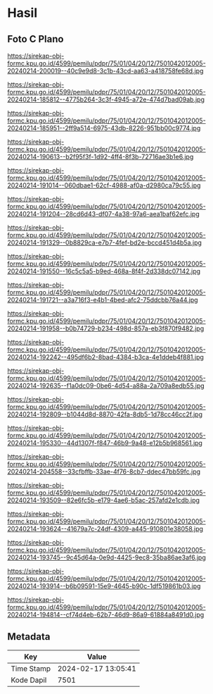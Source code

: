 # Hasil

## Foto C Plano

https://sirekap-obj-formc.kpu.go.id/4599/pemilu/pdpr/75/01/04/20/12/7501042012005-20240214-200019--40c9e9d8-3c1b-43cd-aa63-a418758fe68d.jpg

https://sirekap-obj-formc.kpu.go.id/4599/pemilu/pdpr/75/01/04/20/12/7501042012005-20240214-185812--4775b264-3c3f-4945-a72e-474d7bad09ab.jpg

https://sirekap-obj-formc.kpu.go.id/4599/pemilu/pdpr/75/01/04/20/12/7501042012005-20240214-185951--2ff9a514-6975-43db-8226-951bb00c9774.jpg

https://sirekap-obj-formc.kpu.go.id/4599/pemilu/pdpr/75/01/04/20/12/7501042012005-20240214-190613--b2f95f3f-1d92-4ff4-8f3b-72716ae3b1e6.jpg

https://sirekap-obj-formc.kpu.go.id/4599/pemilu/pdpr/75/01/04/20/12/7501042012005-20240214-191014--060dbae1-62cf-4988-af0a-d2980ca79c55.jpg

https://sirekap-obj-formc.kpu.go.id/4599/pemilu/pdpr/75/01/04/20/12/7501042012005-20240214-191204--28cd6d43-df07-4a38-97a6-aea1baf62efc.jpg

https://sirekap-obj-formc.kpu.go.id/4599/pemilu/pdpr/75/01/04/20/12/7501042012005-20240214-191329--0b8829ca-e7b7-4fef-bd2e-bccd451d4b5a.jpg

https://sirekap-obj-formc.kpu.go.id/4599/pemilu/pdpr/75/01/04/20/12/7501042012005-20240214-191550--16c5c5a5-b9ed-468a-8f4f-2d338dc07142.jpg

https://sirekap-obj-formc.kpu.go.id/4599/pemilu/pdpr/75/01/04/20/12/7501042012005-20240214-191721--a3a716f3-e4b1-4bed-afc2-75ddcbb76a44.jpg

https://sirekap-obj-formc.kpu.go.id/4599/pemilu/pdpr/75/01/04/20/12/7501042012005-20240214-191958--b0b74729-b234-498d-857a-eb3f870f9482.jpg

https://sirekap-obj-formc.kpu.go.id/4599/pemilu/pdpr/75/01/04/20/12/7501042012005-20240214-192242--495df6b2-8bad-4384-b3ca-4e1ddeb4f881.jpg

https://sirekap-obj-formc.kpu.go.id/4599/pemilu/pdpr/75/01/04/20/12/7501042012005-20240214-192635--f1a0dc09-0be6-4d54-a88a-2a709a8edb55.jpg

https://sirekap-obj-formc.kpu.go.id/4599/pemilu/pdpr/75/01/04/20/12/7501042012005-20240214-192809--b1044d8d-8870-42fa-8db5-1d78cc46cc2f.jpg

https://sirekap-obj-formc.kpu.go.id/4599/pemilu/pdpr/75/01/04/20/12/7501042012005-20240214-195330--44d1307f-f847-46b9-9a48-e12b5b968561.jpg

https://sirekap-obj-formc.kpu.go.id/4599/pemilu/pdpr/75/01/04/20/12/7501042012005-20240214-204558--33cfbffb-33ae-4f76-8cb7-ddec47bb59fc.jpg

https://sirekap-obj-formc.kpu.go.id/4599/pemilu/pdpr/75/01/04/20/12/7501042012005-20240214-193509--82e6fc5b-e179-4ae6-b5ac-257afd2e1cdb.jpg

https://sirekap-obj-formc.kpu.go.id/4599/pemilu/pdpr/75/01/04/20/12/7501042012005-20240214-193624--41679a7c-24df-4309-a445-910801e38058.jpg

https://sirekap-obj-formc.kpu.go.id/4599/pemilu/pdpr/75/01/04/20/12/7501042012005-20240214-193745--9c45d64a-0e9d-4425-9ec8-35ba86ae3af6.jpg

https://sirekap-obj-formc.kpu.go.id/4599/pemilu/pdpr/75/01/04/20/12/7501042012005-20240214-193914--b6b09591-15e9-4645-b90c-1df519861b03.jpg

https://sirekap-obj-formc.kpu.go.id/4599/pemilu/pdpr/75/01/04/20/12/7501042012005-20240214-194814--cf74d4eb-62b7-46d9-86a9-61884a8491d0.jpg


## Metadata

| Key        | Value               |
| ---------- | ------------------- |
| Time Stamp | 2024-02-17 13:05:41 |
| Kode Dapil | 7501                |



